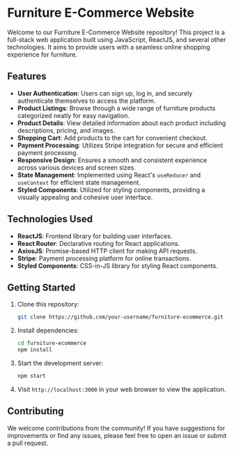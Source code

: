 # Furniture E-Commerce Website

Welcome to our Furniture E-Commerce Website repository! This project is a full-stack web application built using JavaScript, ReactJS, and several other technologies. It aims to provide users with a seamless online shopping experience for furniture.

## Features

- **User Authentication**: Users can sign up, log in, and securely authenticate themselves to access the platform.
- **Product Listings**: Browse through a wide range of furniture products categorized neatly for easy navigation.
- **Product Details**: View detailed information about each product including descriptions, pricing, and images.
- **Shopping Cart**: Add products to the cart for convenient checkout.
- **Payment Processing**: Utilizes Stripe integration for secure and efficient payment processing.
- **Responsive Design**: Ensures a smooth and consistent experience across various devices and screen sizes.
- **State Management**: Implemented using React's `useReducer` and `useContext` for efficient state management.
- **Styled Components**: Utilized for styling components, providing a visually appealing and cohesive user interface.

## Technologies Used

- **ReactJS**: Frontend library for building user interfaces.
- **React Router**: Declarative routing for React applications.
- **AxiosJS**: Promise-based HTTP client for making API requests.
- **Stripe**: Payment processing platform for online transactions.
- **Styled Components**: CSS-in-JS library for styling React components.

## Getting Started

1. Clone this repository:

   ```bash
   git clone https://github.com/your-username/furniture-ecommerce.git
   ```

2. Install dependencies:

   ```bash
   cd furniture-ecommerce
   npm install
   ```

3. Start the development server:

   ```bash
   npm start
   ```

4. Visit `http://localhost:3000` in your web browser to view the application.

## Contributing

We welcome contributions from the community! If you have suggestions for improvements or find any issues, please feel free to open an issue or submit a pull request.
